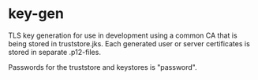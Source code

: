 # key-gen

TLS key generation for use in development using a common CA that is being stored in truststore.jks.
Each generated user or server certificates is stored in separate .p12-files.

Passwords for the truststore and keystores is "password".